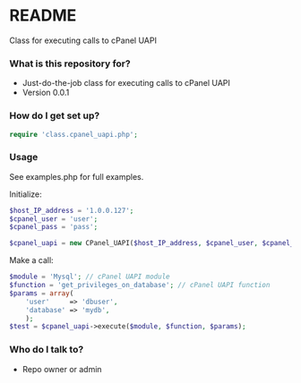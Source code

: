# README #

Class for executing calls to cPanel UAPI

### What is this repository for? ###

* Just-do-the-job class for executing calls to cPanel UAPI
* Version 0.0.1

### How do I get set up? ###


```php
require 'class.cpanel_uapi.php';
```

### Usage ###
See examples.php for full examples.

Initialize:

```php
$host_IP_address = '1.0.0.127';
$cpanel_user = 'user';
$cpanel_pass = 'pass';

$cpanel_uapi = new CPanel_UAPI($host_IP_address, $cpanel_user, $cpanel_pass);
```

Make a call:

```php
$module = 'Mysql'; // cPanel UAPI module
$function = 'get_privileges_on_database'; // cPanel UAPI function
$params = array(
	'user'     => 'dbuser',
	'database' => 'mydb',
	);
$test = $cpanel_uapi->execute($module, $function, $params);
```

### Who do I talk to? ###

* Repo owner or admin
